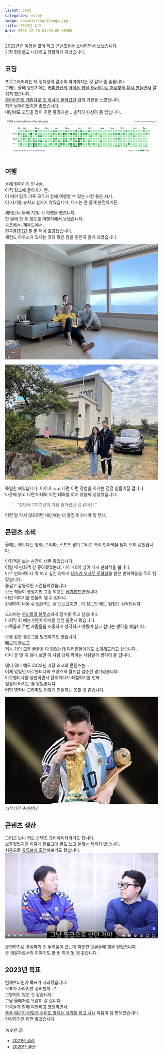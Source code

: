 ```yaml
---
layout: post
categories: essay
image: /assets/img/ilanga.jpg
title: 2022년 회고
date: 2022-12-20 01:38:00 +0900
---
```


2022년은 여행을 많이 하고 콘텐츠들을 소비하면서 보냈습니다.  
가장 평화롭고 나태하고 행복하게 지냈습니다.

## 코딩
프로그래머라는 제 정체성이 갈수록 희미해지는 것 같아 좀 슬픕니다.  
그래도 올해 상반기에는 [커피한잔의 아이폰 앱을 SwiftUI로 처음부터 다시 만들면서](/essay/2022/06/13/ios-developer-too.html) 열심히 했습니다.  
[클라이언트 개발자로 첫 회사에 들어갔던 때](/essay/2021/09/14/제가-서버랑-클라이언트랑-다-할게요.html)의 기분을 느꼈습니다.  
힘든 날들이었지만 좋았습니다.  
내년에도 코딩을 많이 하면 좋겠지만... 솔직히 자신이 좀 없습니다.

![Github 잔디](/assets/img/2022_github.png)

## 여행
올해 딸아이가 만 4살.  
아직 학교에 들어가기 전.  
이 때야 말로 가족 모두가 함께 여행할 수 있는 가장 좋은 시기.  
이 시기를 놓치고 싶지가 않았습니다. 다시는 안 올게 분명하거든.

세어보니 올해 72일 간 여행을 했습니다.  
한 달에 한 주 정도를 여행지에서 보냈습니다.  
속초에서, 제주도에서.  
친구들[[1]](https://brunch.co.kr/@buildingking/119)[[2]](https://brunch.co.kr/@buildingking/120) 잘 둔 덕에 호강했습니다.  
세컨드 하우스가 있다는 것의 좋은 점을 완전히 알게 되었습니다.

![속초](/assets/img/ilanga.jpg)

![제주도](/assets/img/jeju.jpg)

특별한 해였습니다. 아이가 크고 나면 이런 경험을 하기는 점점 힘들어질 겁니다.    
나중에 늙고 나면 아내와 이런 대화를 하지 않을까 상상했습니다.  
> "살면서 2022년이 가장 즐거웠던 것 같아요."

이런 말 하지 않으려면 내년에는 더 즐겁게 지내야 할 텐데.  

## 콘텐츠 소비
올해는 책보다는 영화, 드라마, 스포츠 경기 그리고 특히 만화책을 많이 보며 살았습니다.

만화책을 보는 순간이 너무 좋았습니다.  
어릴 때 만화책 참 좋아했었는데, 나이 40이 넘어 다시 만화책을 봅니다.  
아무 만화책이나 막 보고 싶진 않아서 [데즈카 오사무 문화상](https://namu.wiki/w/%EB%8D%B0%EC%A6%88%EC%B9%B4%20%EC%98%A4%EC%82%AC%EB%AC%B4%20%EB%AC%B8%ED%99%94%EC%83%81)을 받은 만화책들을 주로 읽었습니다.  
즐겁고 감동적인 시간들이었습니다.  
모든 책들이 좋았지만 그중 최고는 [배가본드](https://namu.wiki/w/%EB%B0%B0%EA%B0%80%EB%B3%B8%EB%93%9C)였습니다.  
이런 이야기를 만들어 낼 수 있다니.  
완결까지 나올 수 있을지는 잘 모르겠지만.. 이 정도만 해도 엄청난 걸작입니다.

드라마는 [우리들의 블루스](https://brunch.co.kr/@buildingking/130)에게 점수를 주고 싶습니다.  
마지막 회 때는 어린아이처럼 엉엉 울면서 봤습니다.  
가족들과 주변 사람들을 소중하게 생각하고 베풀며 살고 싶다는 생각을 했습니다.  

보물 같은 블로그를 발견하기도 했습니다.  
[메르의 블로그](https://blog.naver.com/ranto28)  
저는 거의 모든 글들을 다 읽었는데 여러분들에게도 소개해드리고 싶습니다.  
아마 글 몇 개 읽다 보면 이 사람 대체 뭐하는 사람일까 생각이 들 겁니다.

뭐니 뭐니 해도 2022년 가장 최고의 콘텐츠는...  
어제 있었던 아르헨티나와 프랑스의 월드컵 결승전 경기였습니다.  
아르헨티나를 응원하면서 환호하다가 좌절하기를 반복.  
심장이 터지는 줄 알았습니다.  
어떤 영화나 드라마도 이렇게 만들지는 못할 것 같습니다.

![메시](/assets/img/messi.jpg)  
*너무너무 축하한다.*

## 콘텐츠 생산
그러고 보니 저도 콘텐츠 크리에이터이기도 합니다.  
보잘것없지만 이렇게 블로그에 글도 쓰고 올해는 [책](/essay/2022/11/15/the-joys-and-sorrows-building-owner.html)까지 냈습니다.  
처음으로 [유튜브에 출연](https://www.youtube.com/watch?v=V68UjWYIw1o)해보기도 했습니다.
![김단테 유튜브](/assets/img/dante.png)

출연하기로 결심하기 전 두려움이 컸는데 따뜻한 댓글들에 힘을 얻었습니다.  
곧 개발자로서의 이야기도 한 번 하게 될 것 같습니다.

## 2023년 목표
언제부터인가 목표가 사라졌습니다.  
목표가 사라지면 공허할까...?  
그렇지도 않은 것 같습니다.  
그냥 올해처럼 똑같이 살 겁니다.  
가족들과 함께 여행하고 코딩하면서.    
[죽을 때까지 이렇게 살아도 좋다는 생각을 하고 나니](/essay/2022/04/09/an-ordinary-day.html) 마음이 참 편해졌습니다.  
건강하기만 하면 좋겠습니다.
<br>
<br>
*비슷한 글:*
* [2021년 결산](https://brunch.co.kr/@buildingking/106)
* [2020년 결산](https://brunch.co.kr/@buildingking/46)